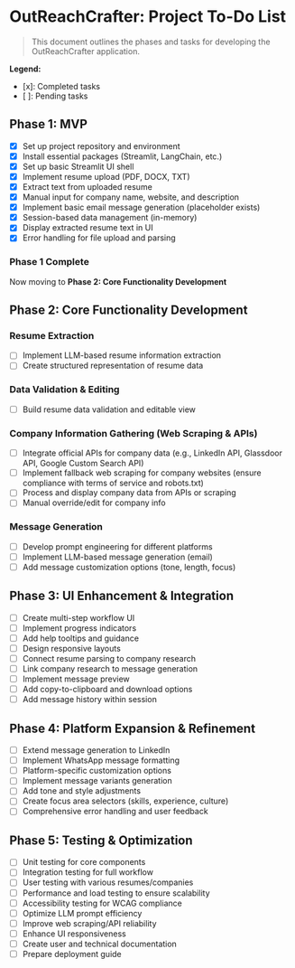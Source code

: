 # OutReachCrafter: Project To-Do List
> This document outlines the phases and tasks for developing the OutReachCrafter application.

**Legend:**
- [x]: Completed tasks
- [ ]: Pending tasks

## Phase 1: MVP
- [x] Set up project repository and environment
- [x] Install essential packages (Streamlit, LangChain, etc.)
- [x] Set up basic Streamlit UI shell
- [x] Implement resume upload (PDF, DOCX, TXT)
- [x] Extract text from uploaded resume
- [x] Manual input for company name, website, and description
- [x] Implement basic email message generation (placeholder exists)
- [x] Session-based data management (in-memory)
- [x] Display extracted resume text in UI
- [x] Error handling for file upload and parsing

### Phase 1 Complete
Now moving to **Phase 2: Core Functionality Development**

## Phase 2: Core Functionality Development

### Resume Extraction
- [ ] Implement LLM-based resume information extraction
- [ ] Create structured representation of resume data

### Data Validation & Editing
- [ ] Build resume data validation and editable view

### Company Information Gathering (Web Scraping & APIs)
- [ ] Integrate official APIs for company data (e.g., LinkedIn API, Glassdoor API, Google Custom Search API)
- [ ] Implement fallback web scraping for company websites (ensure compliance with terms of service and robots.txt)
- [ ] Process and display company data from APIs or scraping
- [ ] Manual override/edit for company info

### Message Generation
- [ ] Develop prompt engineering for different platforms
- [ ] Implement LLM-based message generation (email)
- [ ] Add message customization options (tone, length, focus)

## Phase 3: UI Enhancement & Integration
- [ ] Create multi-step workflow UI
- [ ] Implement progress indicators
- [ ] Add help tooltips and guidance
- [ ] Design responsive layouts
- [ ] Connect resume parsing to company research
- [ ] Link company research to message generation
- [ ] Implement message preview
- [ ] Add copy-to-clipboard and download options
- [ ] Add message history within session

## Phase 4: Platform Expansion & Refinement
- [ ] Extend message generation to LinkedIn
- [ ] Implement WhatsApp message formatting
- [ ] Platform-specific customization options
- [ ] Implement message variants generation
- [ ] Add tone and style adjustments
- [ ] Create focus area selectors (skills, experience, culture)
- [ ] Comprehensive error handling and user feedback

## Phase 5: Testing & Optimization
- [ ] Unit testing for core components
- [ ] Integration testing for full workflow
- [ ] User testing with various resumes/companies
- [ ] Performance and load testing to ensure scalability
- [ ] Accessibility testing for WCAG compliance
- [ ] Optimize LLM prompt efficiency
- [ ] Improve web scraping/API reliability
- [ ] Enhance UI responsiveness
- [ ] Create user and technical documentation
- [ ] Prepare deployment guide 